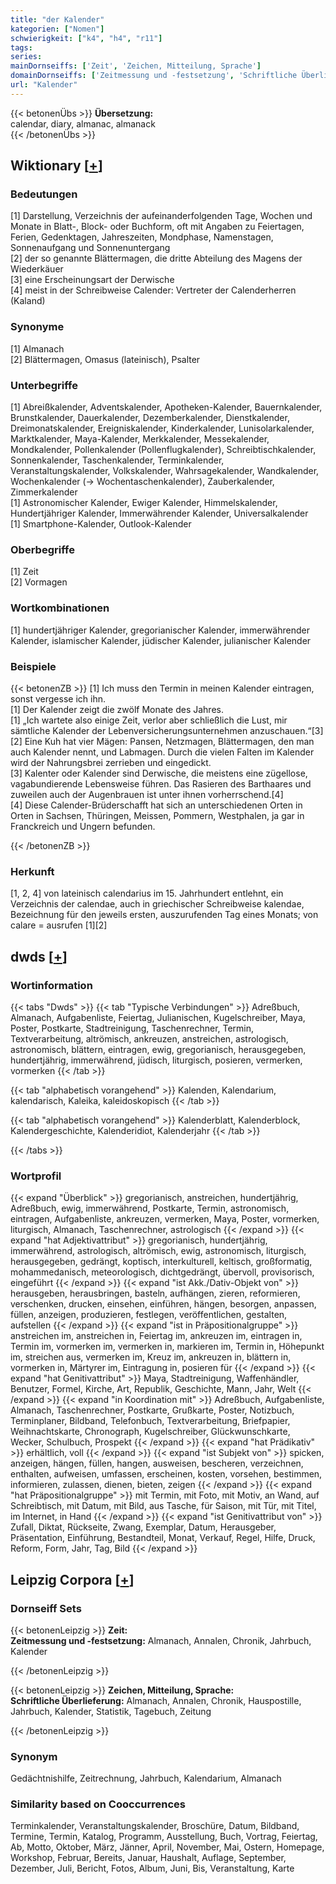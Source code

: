 ```yaml
---
title: "der Kalender"
kategorien: ["Nomen"]
schwierigkeit: ["k4", "h4", "r11"]
tags:
series:
mainDornseiffs: ['Zeit', 'Zeichen, Mitteilung, Sprache']
domainDornseiffs: ['Zeitmessung und -festsetzung', 'Schriftliche Überlieferung']
url: "Kalender"
---
```


{{< betonenÜbs >}}
**Übersetzung:**  
calendar, diary, almanac, almanack  
{{< /betonenÜbs >}}

## Wiktionary [[+](https://de.wiktionary.org/wiki/Kalender)]

### Bedeutungen
[1] Darstellung, Verzeichnis der aufeinanderfolgenden Tage, Wochen und Monate in Blatt-, Block- oder Buchform, oft mit Angaben zu Feiertagen, Ferien, Gedenktagen, Jahreszeiten, Mondphase, Namenstagen, Sonnenaufgang und Sonnenuntergang  
[2] der so genannte Blättermagen, die dritte Abteilung des Magens der Wiederkäuer  
[3] eine Erscheinungsart der Derwische  
[4] meist in der Schreibweise Calender: Vertreter der Calenderherren (Kaland)  

### Synonyme
[1] Almanach  
[2] Blättermagen, Omasus (lateinisch), Psalter  

### Unterbegriffe
[1] Abreißkalender, Adventskalender, Apotheken-Kalender, Bauernkalender, Brunstkalender, Dauerkalender, Dezemberkalender, Dienstkalender, Dreimonatskalender, Ereigniskalender, Kinderkalender, Lunisolarkalender, Marktkalender, Maya-Kalender, Merkkalender, Messekalender, Mondkalender, Pollenkalender (Pollenflugkalender), Schreibtischkalender, Sonnenkalender, Taschenkalender, Terminkalender, Veranstaltungskalender, Volkskalender, Wahrsagekalender, Wandkalender, Wochenkalender (→ Wochentaschenkalender), Zauberkalender, Zimmerkalender  
[1] Astronomischer Kalender, Ewiger Kalender, Himmelskalender, Hundertjähriger Kalender, Immerwährender Kalender, Universalkalender  
[1] Smartphone-Kalender, Outlook-Kalender  

### Oberbegriffe
[1] Zeit  
[2] Vormagen  

### Wortkombinationen
[1] hundertjähriger Kalender, gregorianischer Kalender, immerwährender Kalender, islamischer Kalender, jüdischer Kalender, julianischer Kalender  

### Beispiele
{{< betonenZB >}}
[1] Ich muss den Termin in meinen Kalender eintragen, sonst vergesse ich ihn.  
[1] Der Kalender zeigt die zwölf Monate des Jahres.  
[1] „Ich wartete also einige Zeit, verlor aber schließlich die Lust, mir sämtliche Kalender der Lebenversicherungsunternehmen anzuschauen.“[3]  
[2] Eine Kuh hat vier Mägen: Pansen, Netzmagen, Blättermagen, den man auch Kalender nennt, und Labmagen. Durch die vielen Falten im Kalender wird der Nahrungsbrei zerrieben und eingedickt.  
[3] Kalenter oder Kalender sind Derwische, die meistens eine zügellose, vagabundierende Lebensweise führen. Das Rasieren des Barthaares und zuweilen auch der Augenbrauen ist unter ihnen vorherrschend.[4]  
[4] Diese Calender-Brüderschafft hat sich an unterschiedenen Orten in Orten in Sachsen, Thüringen, Meissen, Pommern, Westphalen, ja gar in Franckreich und Ungern befunden.  

{{< /betonenZB >}}
### Herkunft
[1, 2, 4] von lateinisch calendarius im 15. Jahrhundert entlehnt, ein Verzeichnis der calendae, auch in griechischer Schreibweise kalendae, Bezeichnung für den jeweils ersten, auszurufenden Tag eines Monats; von calare = ausrufen [1][2]  



## dwds [[+](https://www.dwds.de/wb/Kalender)]

### Wortinformation
{{< tabs "Dwds" >}}
{{< tab "Typische Verbindungen" >}}
Adreßbuch, Almanach, Aufgabenliste, Feiertag, Julianischen, Kugelschreiber, Maya, Poster, Postkarte, Stadtreinigung, Taschenrechner, Termin, Textverarbeitung, altrömisch, ankreuzen, anstreichen, astrologisch, astronomisch, blättern, eintragen, ewig, gregorianisch, herausgegeben, hundertjährig, immerwährend, jüdisch, liturgisch, posieren, vermerken, vormerken
{{< /tab >}}

{{< tab "alphabetisch vorangehend" >}}
Kalenden, Kalendarium, kalendarisch, Kaleika, kaleidoskopisch
{{< /tab >}}

{{< tab "alphabetisch vorangehend" >}}
Kalenderblatt, Kalenderblock, Kalendergeschichte, Kalenderidiot, Kalenderjahr
{{< /tab >}}

{{< /tabs >}}

### Wortprofil
{{< expand "Überblick" >}} gregorianisch, anstreichen, hundertjährig, Adreßbuch, ewig, immerwährend, Postkarte, Termin, astronomisch, eintragen, Aufgabenliste, ankreuzen, vermerken, Maya, Poster, vormerken, liturgisch, Almanach, Taschenrechner, astrologisch {{< /expand >}}
{{< expand "hat Adjektivattribut" >}} gregorianisch, hundertjährig, immerwährend, astrologisch, altrömisch, ewig, astronomisch, liturgisch, herausgegeben, gedrängt, koptisch, interkulturell, keltisch, großformatig, mohammedanisch, meteorologisch, dichtgedrängt, übervoll, provisorisch, eingeführt {{< /expand >}}
{{< expand "ist Akk./Dativ-Objekt von" >}} herausgeben, herausbringen, basteln, aufhängen, zieren, reformieren, verschenken, drucken, einsehen, einführen, hängen, besorgen, anpassen, füllen, anzeigen, produzieren, festlegen, veröffentlichen, gestalten, aufstellen {{< /expand >}}
{{< expand "ist in Präpositionalgruppe" >}} anstreichen im, anstreichen in, Feiertag im, ankreuzen im, eintragen in, Termin im, vormerken im, vermerken in, markieren im, Termin in, Höhepunkt im, streichen aus, vermerken im, Kreuz im, ankreuzen in, blättern in, vormerken in, Märtyrer im, Eintragung in, posieren für {{< /expand >}}
{{< expand "hat Genitivattribut" >}} Maya, Stadtreinigung, Waffenhändler, Benutzer, Formel, Kirche, Art, Republik, Geschichte, Mann, Jahr, Welt {{< /expand >}}
{{< expand "in Koordination mit" >}} Adreßbuch, Aufgabenliste, Almanach, Taschenrechner, Postkarte, Grußkarte, Poster, Notizbuch, Terminplaner, Bildband, Telefonbuch, Textverarbeitung, Briefpapier, Weihnachtskarte, Chronograph, Kugelschreiber, Glückwunschkarte, Wecker, Schulbuch, Prospekt {{< /expand >}}
{{< expand "hat Prädikativ" >}} erhältlich, voll {{< /expand >}}
{{< expand "ist Subjekt von" >}} spicken, anzeigen, hängen, füllen, hangen, ausweisen, bescheren, verzeichnen, enthalten, aufweisen, umfassen, erscheinen, kosten, vorsehen, bestimmen, informieren, zulassen, dienen, bieten, zeigen {{< /expand >}}
{{< expand "hat Präpositionalgruppe" >}} mit Termin, mit Foto, mit Motiv, an Wand, auf Schreibtisch, mit Datum, mit Bild, aus Tasche, für Saison, mit Tür, mit Titel, im Internet, in Hand {{< /expand >}}
{{< expand "ist Genitivattribut von" >}} Zufall, Diktat, Rückseite, Zwang, Exemplar, Datum, Herausgeber, Präsentation, Einführung, Bestandteil, Monat, Verkauf, Regel, Hilfe, Druck, Reform, Form, Jahr, Tag, Bild {{< /expand >}}

## Leipzig Corpora [[+](https://corpora.uni-leipzig.de/en/res?word=Kalender&corpusId=deu_newscrawl-public_2018)]

### Dornseiff Sets
{{< betonenLeipzig >}}
**Zeit:**  
**Zeitmessung und -festsetzung:** Almanach, Annalen, Chronik, Jahrbuch, Kalender  

{{< /betonenLeipzig >}}


{{< betonenLeipzig >}}
**Zeichen, Mitteilung, Sprache:**  
**Schriftliche Überlieferung:** Almanach, Annalen, Chronik, Hauspostille, Jahrbuch, Kalender, Statistik, Tagebuch, Zeitung  

{{< /betonenLeipzig >}}

### Synonym
Gedächtnishilfe, Zeitrechnung, Jahrbuch, Kalendarium, Almanach


### Similarity based on Cooccurrences
Terminkalender, Veranstaltungskalender, Broschüre, Datum, Bildband, Termine, Termin, Katalog, Programm, Ausstellung, Buch, Vortrag, Feiertag, Ab, Motto, Oktober, März, Jänner, April, November, Mai, Ostern, Homepage, Workshop, Februar, Bereits, Januar, Haushalt, Auflage, September, Dezember, Juli, Bericht, Fotos, Album, Juni, Bis, Veranstaltung, Karte

